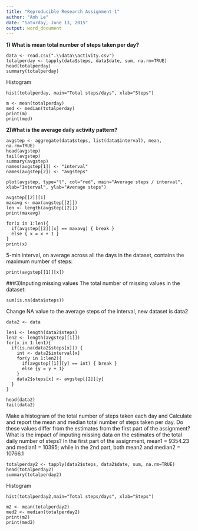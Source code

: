 ```yaml
---
title: "Reproducible Research Assignment 1"
author: "Anh Le"
date: "Saturday, June 13, 2015"
output: word_document
---
```


**1) What is mean total number of steps taken per day?**
```{r}
data <- read.csv(".\\data\\activity.csv")
totalperday <- tapply(data$steps, data$date, sum, na.rm=TRUE)
head(totalperday)
summary(totalperday)
```
Histogram

```{r histogram1, fig.height=5, fig.width=5}
hist(totalperday, main="Total steps/days", xlab="Steps")
```

```{r}
m <- mean(totalperday)
med <- median(totalperday)
print(m)
print(med)
```
**2)What is the average daily activity pattern?**

```{r}
avgstep <- aggregate(data$steps, list(data$interval), mean, na.rm=TRUE)
head(avgstep)
tail(avgstep)
summary(avgstep)
names(avgstep[1]) <- "interval"
names(avgstep[2]) <- "avgsteps"
```

```{r timeseriesplot, fig.height=6, fig.width=6}
plot(avgstep, type="l", col="red", main="Average steps / interval", xlab="Interval", ylab="Average steps")
```

```{r}
avgstep[[2]][1]
maxavg <- max(avgstep[[2]])
len <- length(avgstep[[2]])
print(maxavg)

for(x in 1:len){
  if(avgstep[[2]][x] == maxavg) { break }
  else { x = x + 1 }
}
print(x)
```
5-min interval, on average across all the days in the dataset, contains the maximum number of steps:
```{r}
print(avgstep[[1]][x])
```
###3)Inputing missing values
The total number of missing values in the dataset:
```{r}
sum(is.na(data$steps))
```

Change NA value to the average steps of the interval, new dataset is data2
```{r}
data2 <- data

len1 <- length(data2$steps)
len2 <- length(avgstep[[1]])
for(x in 1:len1){
  if(is.na(data2$steps[x])) {
    int <- data2$interval[x]
    for(y in 1:len2){
      if(avgstep[[1]][y] == int) { break }
      else {y = y + 1}
    }
    data2$steps[x] <- avgstep[[2]][y]
  }
}

head(data2)
tail(data2)
```
Make a histogram of the total number of steps taken each day and Calculate and report the mean and median total number of steps taken per day. Do these values differ from the estimates from the first part of the assignment? What is the impact of imputing missing data on the estimates of the total daily number of steps?
In the first part of the assignment, mean1 = 9354.23 and median1 = 10395; while in the 2nd part, both mean2 and median2 = 10766.1

```{r}
totalperday2 <- tapply(data2$steps, data2$date, sum, na.rm=TRUE)
head(totalperday2)
summary(totalperday2)
```
Histogram

```{r histogram2, fig.height=5, fig.width=5}
hist(totalperday2,main="Total steps/days", xlab="Steps")
```

```{r}
m2 <- mean(totalperday2)
med2 <- median(totalperday2)
print(m2)
print(med2)
```
